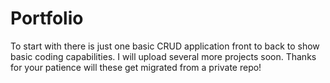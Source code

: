 # Portfolio

To start with there is just one basic CRUD application front to back to show basic coding capabilities. I will upload several more projects soon. Thanks for your patience will these get migrated from a private repo!

